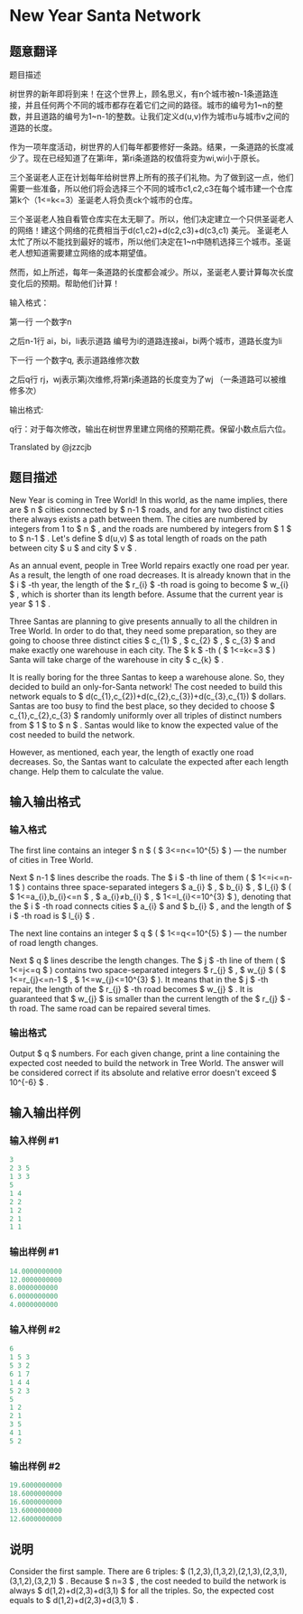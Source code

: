 # New Year Santa Network

## 题意翻译

题目描述

树世界的新年即将到来！在这个世界上，顾名思义，有n个城市被n-1条道路连接，并且任何两个不同的城市都存在着它们之间的路径。城市的编号为1~n的整数，并且道路的编号为1~n-1的整数。让我们定义d(u,v)作为城市u与城市v之间的道路的长度。

作为一项年度活动，树世界的人们每年都要修好一条路。结果，一条道路的长度减少了。现在已经知道了在第i年，第ri条道路的权值将变为wi,wi小于原长。

三个圣诞老人正在计划每年给树世界上所有的孩子们礼物。为了做到这一点，他们需要一些准备，所以他们将会选择三个不同的城市c1,c2,c3在每个城市建一个仓库第k个（1<=k<=3）圣诞老人将负责ck个城市的仓库。

三个圣诞老人独自看管仓库实在太无聊了。所以，他们决定建立一个只供圣诞老人的网络！建这个网络的花费相当于d(c1,c2)+d(c2,c3)+d(c3,c1) 美元。 圣诞老人太忙了所以不能找到最好的城市，所以他们决定在1~n中随机选择三个城市。圣诞老人想知道需要建立网络的成本期望值。

然而，如上所述，每年一条道路的长度都会减少。所以，圣诞老人要计算每次长度变化后的预期。帮助他们计算！

输入格式：

第一行 一个数字n

之后n-1行 ai，bi，li表示道路 编号为i的道路连接ai，bi两个城市，道路长度为li

下一行 一个数字q, 表示道路维修次数

之后q行 rj，wj表示第j次维修,将第rj条道路的长度变为了wj （一条道路可以被维修多次）

输出格式:

q行：对于每次修改，输出在树世界里建立网络的预期花费。保留小数点后六位。

Translated by @jzzcjb

## 题目描述

New Year is coming in Tree World! In this world, as the name implies, there are $ n $ cities connected by $ n-1 $ roads, and for any two distinct cities there always exists a path between them. The cities are numbered by integers from 1 to $ n $ , and the roads are numbered by integers from $ 1 $ to $ n-1 $ . Let's define $ d(u,v) $ as total length of roads on the path between city $ u $ and city $ v $ .

As an annual event, people in Tree World repairs exactly one road per year. As a result, the length of one road decreases. It is already known that in the $ i $ -th year, the length of the $ r_{i} $ -th road is going to become $ w_{i} $ , which is shorter than its length before. Assume that the current year is year $ 1 $ .

Three Santas are planning to give presents annually to all the children in Tree World. In order to do that, they need some preparation, so they are going to choose three distinct cities $ c_{1} $ , $ c_{2} $ , $ c_{3} $ and make exactly one warehouse in each city. The $ k $ -th ( $ 1<=k<=3 $ ) Santa will take charge of the warehouse in city $ c_{k} $ .

It is really boring for the three Santas to keep a warehouse alone. So, they decided to build an only-for-Santa network! The cost needed to build this network equals to $ d(c_{1},c_{2})+d(c_{2},c_{3})+d(c_{3},c_{1}) $ dollars. Santas are too busy to find the best place, so they decided to choose $ c_{1},c_{2},c_{3} $ randomly uniformly over all triples of distinct numbers from $ 1 $ to $ n $ . Santas would like to know the expected value of the cost needed to build the network.

However, as mentioned, each year, the length of exactly one road decreases. So, the Santas want to calculate the expected after each length change. Help them to calculate the value.

## 输入输出格式

### 输入格式

The first line contains an integer $ n $ ( $ 3<=n<=10^{5} $ ) — the number of cities in Tree World.

Next $ n-1 $ lines describe the roads. The $ i $ -th line of them ( $ 1<=i<=n-1 $ ) contains three space-separated integers $ a_{i} $ , $ b_{i} $ , $ l_{i} $ ( $ 1<=a_{i},b_{i}<=n $ , $ a_{i}≠b_{i} $ , $ 1<=l_{i}<=10^{3} $ ), denoting that the $ i $ -th road connects cities $ a_{i} $ and $ b_{i} $ , and the length of $ i $ -th road is $ l_{i} $ .

The next line contains an integer $ q $ ( $ 1<=q<=10^{5} $ ) — the number of road length changes.

Next $ q $ lines describe the length changes. The $ j $ -th line of them ( $ 1<=j<=q $ ) contains two space-separated integers $ r_{j} $ , $ w_{j} $ ( $ 1<=r_{j}<=n-1 $ , $ 1<=w_{j}<=10^{3} $ ). It means that in the $ j $ -th repair, the length of the $ r_{j} $ -th road becomes $ w_{j} $ . It is guaranteed that $ w_{j} $ is smaller than the current length of the $ r_{j} $ -th road. The same road can be repaired several times.

### 输出格式

Output $ q $ numbers. For each given change, print a line containing the expected cost needed to build the network in Tree World. The answer will be considered correct if its absolute and relative error doesn't exceed $ 10^{-6} $ .

## 输入输出样例

### 输入样例 #1

```cpp
3
2 3 5
1 3 3
5
1 4
2 2
1 2
2 1
1 1

```
### 输出样例 #1

```cpp
14.0000000000
12.0000000000
8.0000000000
6.0000000000
4.0000000000

```
### 输入样例 #2

```cpp
6
1 5 3
5 3 2
6 1 7
1 4 4
5 2 3
5
1 2
2 1
3 5
4 1
5 2

```
### 输出样例 #2

```cpp
19.6000000000
18.6000000000
16.6000000000
13.6000000000
12.6000000000

```
## 说明

Consider the first sample. There are 6 triples: $ (1,2,3),(1,3,2),(2,1,3),(2,3,1),(3,1,2),(3,2,1) $ . Because $ n=3 $ , the cost needed to build the network is always $ d(1,2)+d(2,3)+d(3,1) $ for all the triples. So, the expected cost equals to $ d(1,2)+d(2,3)+d(3,1) $ .

